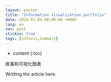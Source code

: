 ```yaml
---
layout: posten
title: "Information visualization portfolio"
date: 2018-01-04 08:00:00 +0800
lang: en
nav: post
stickie: true
tags: [infovis,Summary]
---
```


* content
{:toc}

故事和可视化图表
<!-- more -->
Writting the article here.
